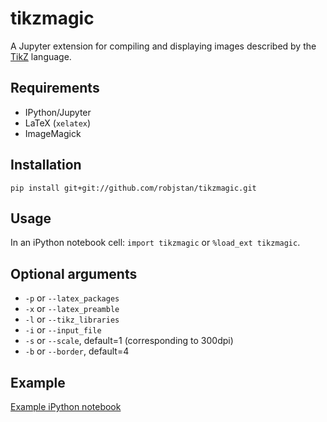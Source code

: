 # tikzmagic

A Jupyter extension for compiling and displaying images described by the [TikZ](http://www.texample.net/tikz/) language.

## Requirements

- IPython/Jupyter
- LaTeX (`xelatex`)
- ImageMagick

## Installation

```pip install git+git://github.com/robjstan/tikzmagic.git```

## Usage

In an iPython notebook cell: `import tikzmagic` or `%load_ext tikzmagic`.

## Optional arguments

- `-p` or `--latex_packages`
- `-x` or `--latex_preamble`
- `-l` or `--tikz_libraries`
- `-i` or `--input_file`
- `-s` or `--scale`, default=1 (corresponding to 300dpi)
- `-b` or `--border`, default=4

## Example

[Example iPython notebook](example.ipynb)
